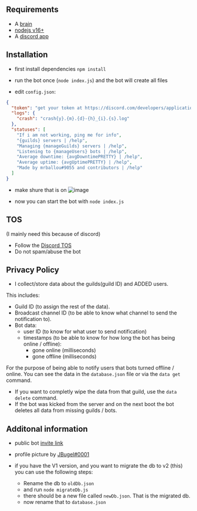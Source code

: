 ## Requirements

- A [brain](https://www.youtube.com/watch?v=xvFZjo5PgG0)
- [nodejs v16+](https://nodejs.org/en/)
- A [discord app](https://discord.com/developers/applications)

## Installation

- first install dependencies `npm install`

- run the bot once (`node index.js`) and the bot will create all files

- edit `config.json`:

```json
{
  "token": "get your token at https://discord.com/developers/applications",
  "logs": {
    "crash": "crash{y}.{m}.{d}-{h}_{i}.{s}.log"
  },
  "statuses": [
    "If i am not working, ping me for info",
    "{guilds} servers | /help",
    "Managing {manageGuilds} servers | /help",
    "Listening to {manageUsers} bots | /help",
    "Average downtime: {avgDowntimePRETTY} | /help",
    "Average uptime: {avgUptimePRETTY} | /help",
    "Made by mrballou#9055 and contributors | /help"
  ]
}
```

- make shure that is on
  ![image](https://user-images.githubusercontent.com/67194495/161727938-d7818d27-5c69-4b6f-aab2-cace11730462.png)

- now you can start the bot with `node index.js`

## TOS

(I mainly need this because of discord)

- Follow the [Discord TOS](https://discordapp.com/terms)
- Do not spam/abuse the bot

## Privacy Policy

- I collect/store data about the guilds(guild ID) and ADDED users.

This includes:

- Guild ID (to assign the rest of the data).
- Broadcast channel ID (to be able to know what channel to send the notification to).
- Bot data:
  - user ID (to know for what user to send notification)
  - timestamps (to be able to know for how long the bot has being online / offline):
    - gone online (milliseconds)
    - gone offline (milliseconds)

For the purpose of being able to notify users that bots turned offline / online.
You can see the data in the `database.json` file or via the `data get` command.

- If you want to completly wipe the data from that guild, use the `data delete` command.
- If the bot was kicked from the server and on the next boot the bot deletes all data from missing guilds / bots.

## Additonal information

- public bot [invite link](https://discord.com/api/oauth2/authorize?client_id=818105614055112715&permissions=18432&scope=bot%20applications.commands)

- profile picture by [JBugel#0001](https://github.com/Vibecord)

- if you have the V1 version, and you want to migrate the db to v2 (this)
  you can use the following steps:

  - Rename the db to `oldDb.json`
  - and run `node migrateDb.js`
  - there should be a new file called `newDb.json`. That is the migrated db.
  - now rename that to `database.json`
